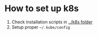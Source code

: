 # How to set up k8s
1. Check installation scripts in [../k8s folder](../k8s)
1. Setup proper `~/.kube/config`
